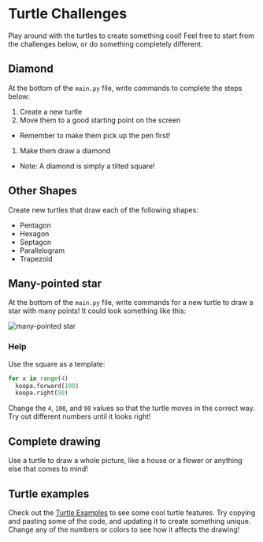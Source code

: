 # Turtle Challenges
Play around with the turtles to create something cool! Feel free to start from the challenges below, or do something completely different.

## Diamond
At the bottom of the `main.py` file, write commands to complete the steps below:

1. Create a new turtle
1. Move them to a good starting point on the screen
  - Remember to make them pick up the pen first!
1. Make them draw a diamond
  - Note: A diamond is simply a tilted square!

## Other Shapes
Create new turtles that draw each of the following shapes:
- Pentagon
- Hexagon
- Septagon
- Parallelogram
- Trapezoid

## Many-pointed star
At the bottom of the `main.py` file, write commands for a new turtle to draw a star with many points! It could look something like this:

![many-pointed star](https://i.imgur.com/uJR2FZO.png)

### Help
Use the square as a template:
```python
for x in range(4)
  koopa.forward(100)
  koopa.right(90)
```

Change the `4`, `100`, and `90` values so that the turtle moves in the correct way. Try out different numbers until it looks right!

## Complete drawing
Use a turtle to draw a whole picture, like a house or a flower or anything else that comes to mind!

## Turtle examples
Check out the [Turtle Examples](TurtleExamples.md) to see some cool turtle features. Try copying and pasting some of the code, and updating it to create something unique. Change any of the numbers or colors to see how it affects the drawing!